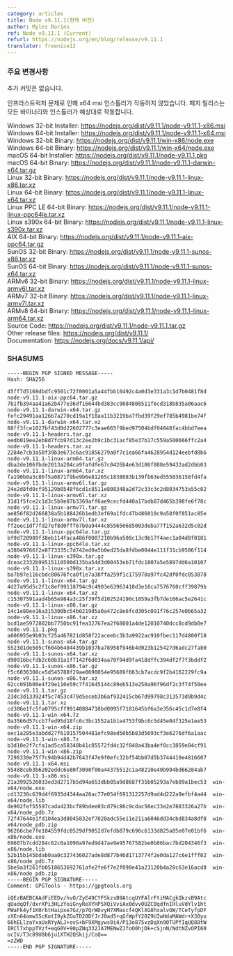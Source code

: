 ```yaml
---
category: articles
title: Node v9.11.1(현재 버전)
author: Myles Borins
ref: Node v9.11.1 (Current)
refurl: https://nodejs.org/en/blog/release/v9.11.1
translator: freenice12
---
```


<!--
### Notable Changes

No additional commits.

An infrastructure issue caused a non-functioning msi installer for x64 to be promoted.
The patch release is to ensure that all binaries and installers work as expected.
-->

### 주요 변경사항

추가 커밋은 없습니다.

인프라스트럭처 문제로 인해 x64 msi 인스톨러가 작동하지 않았습니다. 패치 릴리스는 모든 바이너리와 인스톨러가 예상대로 작동합니다.

Windows 32-bit Installer: https://nodejs.org/dist/v9.11.1/node-v9.11.1-x86.msi<br>
Windows 64-bit Installer: https://nodejs.org/dist/v9.11.1/node-v9.11.1-x64.msi<br>
Windows 32-bit Binary: https://nodejs.org/dist/v9.11.1/win-x86/node.exe<br>
Windows 64-bit Binary: https://nodejs.org/dist/v9.11.1/win-x64/node.exe<br>
macOS 64-bit Installer: https://nodejs.org/dist/v9.11.1/node-v9.11.1.pkg<br>
macOS 64-bit Binary: https://nodejs.org/dist/v9.11.1/node-v9.11.1-darwin-x64.tar.gz<br>
Linux 32-bit Binary: https://nodejs.org/dist/v9.11.1/node-v9.11.1-linux-x86.tar.xz<br>
Linux 64-bit Binary: https://nodejs.org/dist/v9.11.1/node-v9.11.1-linux-x64.tar.xz<br>
Linux PPC LE 64-bit Binary: https://nodejs.org/dist/v9.11.1/node-v9.11.1-linux-ppc64le.tar.xz<br>
Linux s390x 64-bit Binary: https://nodejs.org/dist/v9.11.1/node-v9.11.1-linux-s390x.tar.xz<br>
AIX 64-bit Binary: https://nodejs.org/dist/v9.11.1/node-v9.11.1-aix-ppc64.tar.gz<br>
SunOS 32-bit Binary: https://nodejs.org/dist/v9.11.1/node-v9.11.1-sunos-x86.tar.xz<br>
SunOS 64-bit Binary: https://nodejs.org/dist/v9.11.1/node-v9.11.1-sunos-x64.tar.xz<br>
ARMv6 32-bit Binary: https://nodejs.org/dist/v9.11.1/node-v9.11.1-linux-armv6l.tar.xz<br>
ARMv7 32-bit Binary: https://nodejs.org/dist/v9.11.1/node-v9.11.1-linux-armv7l.tar.xz<br>
ARMv8 64-bit Binary: https://nodejs.org/dist/v9.11.1/node-v9.11.1-linux-arm64.tar.xz<br>
Source Code: https://nodejs.org/dist/v9.11.1/node-v9.11.1.tar.gz<br>
Other release files: https://nodejs.org/dist/v9.11.1/<br>
Documentation: https://nodejs.org/docs/v9.11.1/api/

<h3 id="shasums">SHASUMS</h3>

```
-----BEGIN PGP SIGNED MESSAGE-----
Hash: SHA256

45ff7d5168dbdfc9501c72f0001a5a44fbb10492c4a0d3e331a3c1d7b0481f8d  node-v9.11.1-aix-ppc64.tar.gz
7b1fb394aa41a62b477e36df16644bd383cc9084808511f6cd318b835a06aac6  node-v9.11.1-darwin-x64.tar.gz
fefc29491aa126b7a270cd19a1f18aa11b3219ba7fbd39f29ef785b4981be74f  node-v9.11.1-darwin-x64.tar.xz
88ff3fce1027bf43d0d22602777c3eae665f9bed97504bdf04848fac4bbd7eea  node-v9.11.1-headers.tar.gz
eedb019ee2eb8d7fcb97d13c2ee2b9c1bc31acf85e37b17c559a500666ffc2a4  node-v9.11.1-headers.tar.xz
2284e7cb3a50f39b3e673c6ac91856279a0f7c1ea66fa4628954d124eebfd8b6  node-v9.11.1-linux-arm64.tar.gz
dba2de106fbde2013a204ca9fafdfe67c0426b4e63d186f888e59432ad2dbb03  node-v9.11.1-linux-arm64.tar.xz
fa190b0a3c86f5a0871f9be9b6e81265c1838083b139fb63ed555036158fd4fa  node-v9.11.1-linux-armv6l.tar.gz
24e2d8fd0cf95129b0548f6cd1c8511e808348a2d72c33c3c2d8034753a55c02  node-v9.11.1-linux-armv6l.tar.xz
31d1f5fce2c1d3c5b9e07b3369aff6ae9cecfd440a17bdb87d465b398fe6f78c  node-v9.11.1-linux-armv7l.tar.gz
ae856f82d266838a5b188426b1edb3ef69a1fdc47b486010c9a58f0f851ac85e  node-v9.11.1-linux-armv7l.tar.xz
ff2eec1df7fd27ef8d0fff67b0a9444c855650685003deba77f152a632d5c02d  node-v9.11.1-linux-ppc64le.tar.gz
bf9d720989f38eb114faca486f0087210b96a508c13c9b17f4aec1a04d8f0181  node-v9.11.1-linux-ppc64le.tar.xz
a38049766f2e8773335c7d742ed9a5b0ed25da8fdbe0044e111f31cb9586f114  node-v9.11.1-linux-s390x.tar.gz
dceac2332b99515110500d135ba54d3d00453eb71fdc1807a5e5897dd6a10107  node-v9.11.1-linux-s390x.tar.xz
ba7b97e116cbdc80676fca0f1e7a38ffa259f1c175970a97fc42df0fdc053078  node-v9.11.1-linux-x64.tar.gz
4d27a95d5c2f1c8ef99118794c9c4903e63963418d3e16ca7576760cff39879b  node-v9.11.1-linux-x64.tar.xz
c15307591aad4b65e984a3c25f39f5d102524190c1859a3fb7de166ac5e2641c  node-v9.11.1-linux-x86.tar.gz
14c1e80ee16a315300bc54b0219d5a0a472c8e6fcd305c091f76c257e0b65a32  node-v9.11.1-linux-x86.tar.xz
bcd1ae5972802bb7750bc91fea32767ea2f68001a4de12010740dcc8cd9db0e7  node-v9.11.1.pkg
a606955e9b03cf25a467821d858f22aceebc3b3a9922ac910fbec117d4800f18  node-v9.11.1-sunos-x64.tar.gz
5523d1de505cf604b6404439b1037ba78958f946b4d023b125427d6adc27fa80  node-v9.11.1-sunos-x64.tar.xz
d90916bcfdb2c60b31a1f7142f6d034aa70f94d9fa418dffc394df2f7f3bddf2  node-v9.11.1-sunos-x86.tar.gz
f5c6036308ce5d545788f29ae0690054e95689f663cb7acdc9f2b4162229fc9a  node-v9.11.1-sunos-x86.tar.xz
62cc091b00e4f29e110e59c7f41645144c89eb513e250a96f96df2c3f74f50ee  node-v9.11.1.tar.gz
23dc3d133924f5c7453c479d5eceb3b6af932415cb67d99798c313573d9b9d4c  node-v9.11.1.tar.xz
cd386e1fc5fa0795cff99140884718bd0095f7181645bf6a3e356c45c1d7e8f4  node-v9.11.1-win-x64.7z
0a3566d57ccb7fed95d18fc6c3bc1552a1b1e4753f9bc6c5d45e04f325e1ee53  node-v9.11.1-win-x64.zip
eec1a285e3abdd27f610157504481efc98ed50b5b83d5693cf3e6276df6a1aac  node-v9.11.1-win-x86.7z
b3d10e2f7cfa1ad5ca58340b41c85572fd4c32f848a43ba4ef0cc3859e04cf91  node-v9.11.1-win-x86.zip
7298330e75f7c94b94d42b7643f47e9f0efc32bf54bb07d5b3744410e4816607  node-v9.11.1-x64.msi
55488ceb3b6202eddc6e80f3090f00a44375512c1a48210e49b994bd66284ab7  node-v9.11.1-x86.msi
21a3992526033ed3d2717b5d94a653dbb05a9d8687f35b05293a7eb89a1bec53  win-x64/node.exe
cd13236c639d4f6935d4344aa26ac77e054f691312257d9ad4d222a9efbf4a44  win-x64/node.lib
de902fef55597cada423bcf89bdee03cd79c86c9cdac56ec33e2e7883326a27b  win-x64/node_pdb.7z
72f47644e1fd104ea3d8045832ef7020adc55e11e211a6046dd34cbd834a8df8  win-x64/node_pdb.zip
96266cbe7fe104559fdc0529df9052d7efdb879c696c6133d825a05e07e01bf6  win-x86/node.exe
69607b7cdd284c62c0a1090a97ed9d47ae9e95767582be0b06bac7bd204346f3  win-x86/node.lib
52b15b145bdab0aa0c327436027ade8d877b46d1713774f2e0da127c6e1fff02  win-x86/node_pdb.7z
5be9a3f261fb0518653692761afe2fe6f7e2f090e41a23120b4a28c63e16acd8  win-x86/node_pdb.zip
-----BEGIN PGP SIGNATURE-----
Comment: GPGTools - https://gpgtools.org

iQEzBAEBCAAdFiEEDv/hvO/ZyE49CYFSkzsB9AtcqUYFAlrFtiMACgkQkzsB9Atc
qUadqQf/dxrXPi3HLzYoiGnyReXYHP5XQiVviAx0dvv0UZC0qdfnIHluVdYlv1ht
PWaFk4yf1K0rbtHaipxe7Gz/p7QrWDvyH7XMascf4QKlXG8hxalvOW/TCeTyfpDF
zXEn64omwSScKotI9ykZGuTD20DfJrJ0ad5+qGfWpfY20Z9UIwHdaMAWdr+X30yo
66hELlzaYxaUxRYyALJ+ovS+bF9XMgyws0i4/P13o875vzDqXn90TUPfIqUQ88tW
IRCl7xhppTVzf+eqG0V+90pZNq332JA7MENwZJfoO0hjDk+cSjnN/NdtNZvOPI60
ocIV/T3c89U8b6ju1XTH2QSkij/CoQ==
=zZWD
-----END PGP SIGNATURE-----

```